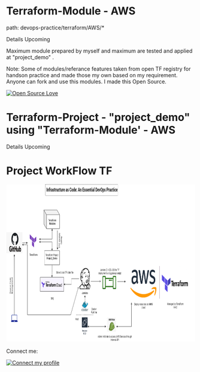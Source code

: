 # Terraform-Module - AWS
path: devops-practice/terraform/AWS/*

Details Upcoming

Maximum module prepared by myself and maximum are tested and applied at "project_demo" . 

Note: Some of modules/referance features taken from open TF registry for handson practice and made those my own based on my requirement.
Anyone can fork and use this modules. I made this Open Source.

[![Open Source Love](https://badges.frapsoft.com/os/v2/open-source.svg?v=103)](https://github.com/AnikG-Org)

# Terraform-Project - "project_demo" using "Terraform-Module' - AWS

Details Upcoming

# Project WorkFlow TF

<p align="center">
  <img src="https://github.com/AnikG-Org/devops-practice/blob/main/terraform/AWS/Untitled%20Diagram.png" width="814" height="420" />
</p>



Connect me: 

[![Connect my profile](https://badges.frapsoft.com/os/v2/Anik-G.svg?v=103)](https://github.com/AnikG-Org/AnikG-Org/blob/main/README.md)
